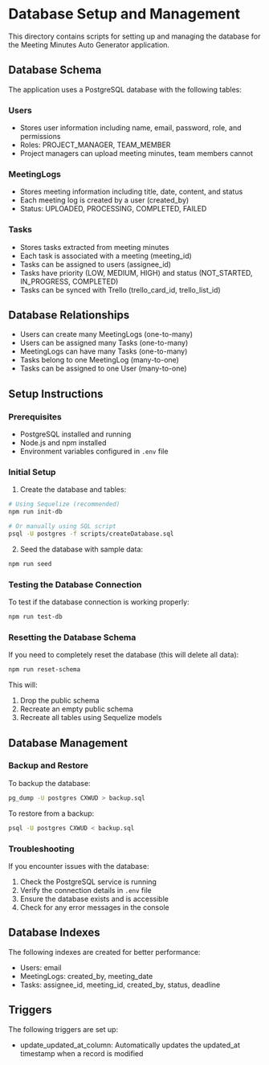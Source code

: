 # Database Setup and Management

This directory contains scripts for setting up and managing the database for the Meeting Minutes Auto Generator application.

## Database Schema

The application uses a PostgreSQL database with the following tables:

### Users
- Stores user information including name, email, password, role, and permissions
- Roles: PROJECT_MANAGER, TEAM_MEMBER
- Project managers can upload meeting minutes, team members cannot

### MeetingLogs
- Stores meeting information including title, date, content, and status
- Each meeting log is created by a user (created_by)
- Status: UPLOADED, PROCESSING, COMPLETED, FAILED

### Tasks
- Stores tasks extracted from meeting minutes
- Each task is associated with a meeting (meeting_id)
- Tasks can be assigned to users (assignee_id)
- Tasks have priority (LOW, MEDIUM, HIGH) and status (NOT_STARTED, IN_PROGRESS, COMPLETED)
- Tasks can be synced with Trello (trello_card_id, trello_list_id)

## Database Relationships

- Users can create many MeetingLogs (one-to-many)
- Users can be assigned many Tasks (one-to-many)
- MeetingLogs can have many Tasks (one-to-many)
- Tasks belong to one MeetingLog (many-to-one)
- Tasks can be assigned to one User (many-to-one)

## Setup Instructions

### Prerequisites

- PostgreSQL installed and running
- Node.js and npm installed
- Environment variables configured in `.env` file

### Initial Setup

1. Create the database and tables:

```bash
# Using Sequelize (recommended)
npm run init-db

# Or manually using SQL script
psql -U postgres -f scripts/createDatabase.sql
```

2. Seed the database with sample data:

```bash
npm run seed
```

### Testing the Database Connection

To test if the database connection is working properly:

```bash
npm run test-db
```

### Resetting the Database Schema

If you need to completely reset the database (this will delete all data):

```bash
npm run reset-schema
```

This will:
1. Drop the public schema
2. Recreate an empty public schema
3. Recreate all tables using Sequelize models

## Database Management

### Backup and Restore

To backup the database:

```bash
pg_dump -U postgres CXWUD > backup.sql
```

To restore from a backup:

```bash
psql -U postgres CXWUD < backup.sql
```

### Troubleshooting

If you encounter issues with the database:

1. Check the PostgreSQL service is running
2. Verify the connection details in `.env` file
3. Ensure the database exists and is accessible
4. Check for any error messages in the console

## Database Indexes

The following indexes are created for better performance:

- Users: email
- MeetingLogs: created_by, meeting_date
- Tasks: assignee_id, meeting_id, created_by, status, deadline

## Triggers

The following triggers are set up:

- update_updated_at_column: Automatically updates the updated_at timestamp when a record is modified 